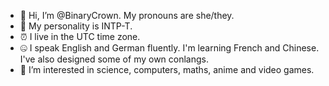 - 👋 Hi, I’m @BinaryCrown. My pronouns are she/they.
- 🧠 My personality is INTP-T.
- ⏰ I live in the UTC time zone.
- 🤐 I speak English and German fluently. I'm learning French and Chinese. I've also designed some of my own conlangs.
- 👀 I’m interested in science, computers, maths, anime and video games.
